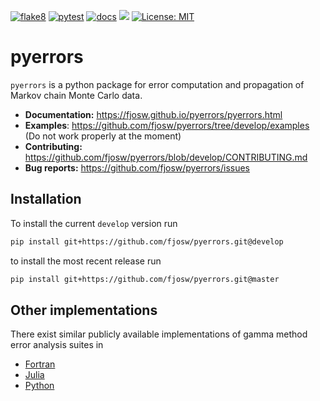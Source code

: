 [![flake8](https://github.com/fjosw/pyerrors/actions/workflows/flake8.yml/badge.svg)](https://github.com/fjosw/pyerrors/actions/workflows/flake8.yml) [![pytest](https://github.com/fjosw/pyerrors/actions/workflows/pytest.yml/badge.svg)](https://github.com/fjosw/pyerrors/actions/workflows/pytest.yml) [![docs](https://github.com/fjosw/pyerrors/actions/workflows/docs.yml/badge.svg)](https://github.com/fjosw/pyerrors/actions/workflows/docs.yml) [![](https://img.shields.io/badge/python-3.6+-blue.svg)](https://www.python.org/downloads/) [![License: MIT](https://img.shields.io/badge/License-MIT-yellow.svg)](https://opensource.org/licenses/MIT)
# pyerrors
`pyerrors` is a python package for error computation and propagation of Markov chain Monte Carlo data.

- **Documentation:** https://fjosw.github.io/pyerrors/pyerrors.html
- **Examples**: https://github.com/fjosw/pyerrors/tree/develop/examples (Do not work properly at the moment)
- **Contributing:** https://github.com/fjosw/pyerrors/blob/develop/CONTRIBUTING.md
- **Bug reports:** https://github.com/fjosw/pyerrors/issues

## Installation
To install the current `develop` version run
```bash
pip install git+https://github.com/fjosw/pyerrors.git@develop
```
to install the most recent release run
```bash
pip install git+https://github.com/fjosw/pyerrors.git@master
```

## Other implementations
There exist similar publicly available implementations of gamma method error analysis suites in
- [Fortran](https://gitlab.ift.uam-csic.es/alberto/aderrors)
- [Julia](https://gitlab.ift.uam-csic.es/alberto/aderrors.jl)
- [Python](https://github.com/mbruno46/pyobs)
